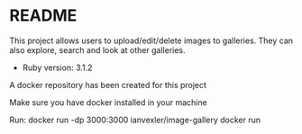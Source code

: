# README

This project allows users to upload/edit/delete images to galleries. They can also explore, search and look at other galleries. 

* Ruby version: 3.1.2

A docker repository has been created for this project

Make sure you have docker installed in your machine

Run:
    docker run -dp 3000:3000 ianvexler/image-gallery
    docker run <image>
    